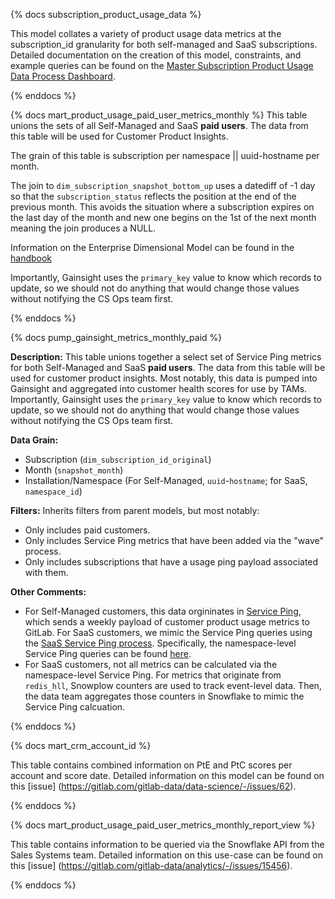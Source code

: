 {% docs subscription_product_usage_data %}

This model collates a variety of product usage data metrics at the subscription_id granularity for both self-managed and SaaS subscriptions. Detailed documentation on the creation of this model, constraints, and example queries can be found on the [Master Subscription Product Usage Data Process Dashboard](https://app.periscopedata.com/app/gitlab/686439/Master-Subscription-Product-Usage-Data-Process).

{% enddocs %}

{% docs mart_product_usage_paid_user_metrics_monthly %}
This table unions the sets of all Self-Managed and SaaS **paid users**. The data from this table will be used for Customer Product Insights.

The grain of this table is subscription per namespace || uuid-hostname per month.

The join to `dim_subscription_snapshot_bottom_up` uses a datediff of -1 day so that the `subscription_status` reflects the position at the end of the previous month. This avoids the situation where a subscription expires on the last day of the month and new one begins on the 1st of the next month meaning the join produces a NULL.

Information on the Enterprise Dimensional Model can be found in the [handbook](https://about.gitlab.com/handbook/business-ops/data-team/platform/edw/)

Importantly, Gainsight uses the `primary_key` value to know which records to update, so we should not do anything that would change those values without notifying the CS Ops team first.

{% enddocs %}

{% docs pump_gainsight_metrics_monthly_paid %}

**Description:** This table unions together a select set of Service Ping metrics for both Self-Managed and SaaS **paid users**. The data from this table will be used for customer product insights. Most notably, this data is pumped into Gainsight and aggregated into customer health scores for use by TAMs. Importantly, Gainsight uses the `primary_key` value to know which records to update, so we should not do anything that would change those values without notifying the CS Ops team first.

**Data Grain:**
- Subscription (`dim_subscription_id_original`)
- Month (`snapshot_month`)
- Installation/Namespace (For Self-Managed, `uuid`-`hostname`; for SaaS, `namespace_id`)

**Filters:**
Inherits filters from parent models, but most notably:
  - Only includes paid customers.
  - Only includes Service Ping metrics that have been added via the "wave" process.
  - Only includes subscriptions that have a usage ping payload associated with them.

**Other Comments:**
- For Self-Managed customers, this data orgininates in [Service Ping](https://docs.gitlab.com/ee/development/service_ping/), which sends a weekly payload of customer product usage metrics to GitLab. For SaaS customers, we mimic the Service Ping queries using the [SaaS Service Ping process](https://about.gitlab.com/handbook/business-technology/data-team/data-catalog/saas-service-ping-automation/). Specifically, the namespace-level Service Ping queries can be found [here](https://gitlab.com/gitlab-data/analytics/-/blob/master/extract/saas_usage_ping/usage_ping_namespace_queries.json).
- For SaaS customers, not all metrics can be calculated via the namespace-level Service Ping. For metrics that originate from `redis_hll`, Snowplow counters are used to track event-level data. Then, the data team aggregates those counters in Snowflake to mimic the Service Ping calcuation.

{% enddocs %}

{% docs mart_crm_account_id %}

This table contains combined information on PtE and PtC scores per account and score date.
Detailed information on this model can be found on this [issue] (https://gitlab.com/gitlab-data/data-science/-/issues/62).

{% enddocs %}

{% docs mart_product_usage_paid_user_metrics_monthly_report_view %}

This table contains information to be queried via the Snowflake API from the Sales Systems team.
Detailed information on this use-case can be found on this [issue] (https://gitlab.com/gitlab-data/analytics/-/issues/15456).

{% enddocs %}
